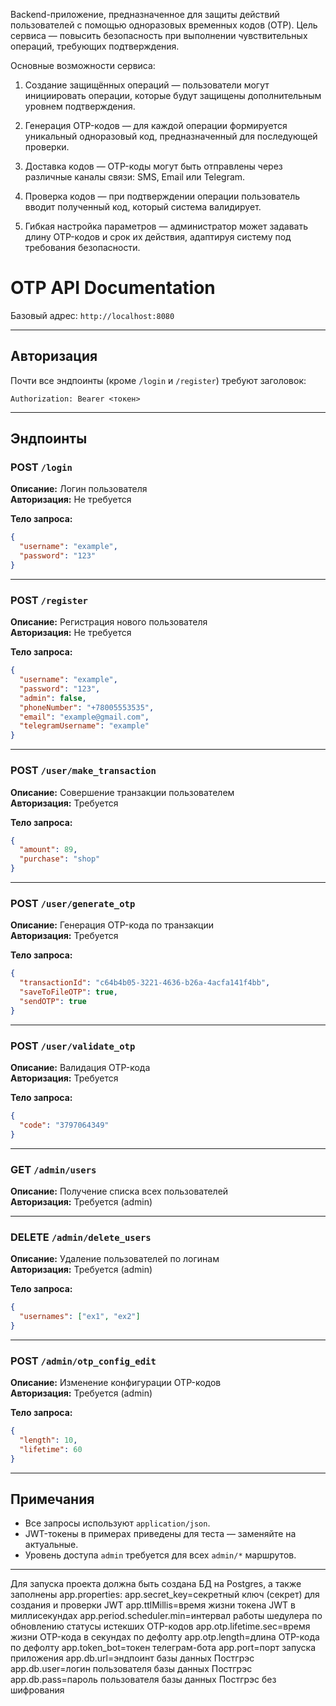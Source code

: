 
Backend-приложение, предназначенное для защиты действий пользователей с помощью одноразовых временных кодов (OTP). Цель сервиса — повысить безопасность при выполнении чувствительных операций, требующих подтверждения.

Основные возможности сервиса:
1. Создание защищённых операций — пользователи могут инициировать операции, которые будут защищены дополнительным уровнем подтверждения.

2. Генерация OTP-кодов — для каждой операции формируется уникальный одноразовый код, предназначенный для последующей проверки.

3. Доставка кодов — OTP-коды могут быть отправлены через различные каналы связи: SMS, Email или Telegram.

4. Проверка кодов — при подтверждении операции пользователь вводит полученный код, который система валидирует.

5. Гибкая настройка параметров — администратор может задавать длину OTP-кодов и срок их действия, адаптируя систему под требования безопасности.

# OTP API Documentation

Базовый адрес: `http://localhost:8080`

---

## Авторизация

Почти все эндпоинты (кроме `/login` и `/register`) требуют заголовок:

```
Authorization: Bearer <токен>
```

---

## Эндпоинты

### POST `/login`

**Описание:** Логин пользователя  
**Авторизация:** Не требуется

**Тело запроса:**
```json
{
  "username": "example",
  "password": "123"
}
```

---

### POST `/register`

**Описание:** Регистрация нового пользователя  
**Авторизация:** Не требуется

**Тело запроса:**
```json
{
  "username": "example",
  "password": "123",
  "admin": false,
  "phoneNumber": "+78005553535",
  "email": "example@gmail.com",
  "telegramUsername": "example"
}
```

---

### POST `/user/make_transaction`

**Описание:** Совершение транзакции пользователем  
**Авторизация:** Требуется

**Тело запроса:**
```json
{
  "amount": 89,
  "purchase": "shop"
}
```

---

### POST `/user/generate_otp`

**Описание:** Генерация OTP-кода по транзакции  
**Авторизация:** Требуется

**Тело запроса:**
```json
{
  "transactionId": "c64b4b05-3221-4636-b26a-4acfa141f4bb",
  "saveToFileOTP": true,
  "sendOTP": true
}
```

---

### POST `/user/validate_otp`

**Описание:** Валидация OTP-кода  
**Авторизация:** Требуется

**Тело запроса:**
```json
{
  "code": "3797064349"
}
```

---

### GET `/admin/users`

**Описание:** Получение списка всех пользователей  
**Авторизация:** Требуется (admin)

---

### DELETE `/admin/delete_users`

**Описание:** Удаление пользователей по логинам  
**Авторизация:** Требуется (admin)

**Тело запроса:**
```json
{
  "usernames": ["ex1", "ex2"]
}
```

---

### POST `/admin/otp_config_edit`

**Описание:** Изменение конфигурации OTP-кодов  
**Авторизация:** Требуется (admin)

**Тело запроса:**
```json
{
  "length": 10,
  "lifetime": 60
}
```

---

## Примечания

- Все запросы используют `application/json`.
- JWT-токены в примерах приведены для теста — заменяйте на актуальные.
- Уровень доступа `admin` требуется для всех `admin/*` маршрутов.

---



Для запуска проекта должна быть создана БД на Postgres, а также заполнены app.properties:
app.secret_key=секретный ключ (секрет) для создания и проверки JWT
app.ttlMillis=время жизни токена JWT в миллисекундах
app.period.scheduler.min=интервал работы шедулера по обновлению статусы истекших OTP-кодов
app.otp.lifetime.sec=время жизни OTP-кода в секундах по дефолту
app.otp.length=длина OTP-кода по дефолту
app.token_bot=токен телеграм-бота
app.port=порт запуска приложения
app.db.url=эндпоинт базы данных Постгрэс
app.db.user=логин пользователя базы данных Постгрэс
app.db.pass=пароль пользователя базы данных Постгрэс без шифрования